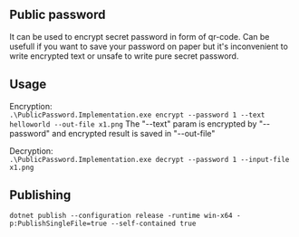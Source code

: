 ﻿## Public password
It can be used to encrypt secret password in form of qr-code. Can be usefull if you want to save your password on paper but it's inconvenient to write encrypted text or unsafe to 
write pure secret password.

## Usage
Encryption:  
`.\PublicPassword.Implementation.exe encrypt --password 1 --text helloworld --out-file x1.png`
The "--text" param is encrypted by "--password" and encrypted result is saved in "--out-file"

Decryption:  
`.\PublicPassword.Implementation.exe decrypt --password 1 --input-file x1.png`

## Publishing
`dotnet publish --configuration release -runtime win-x64 -p:PublishSingleFile=true --self-contained true`